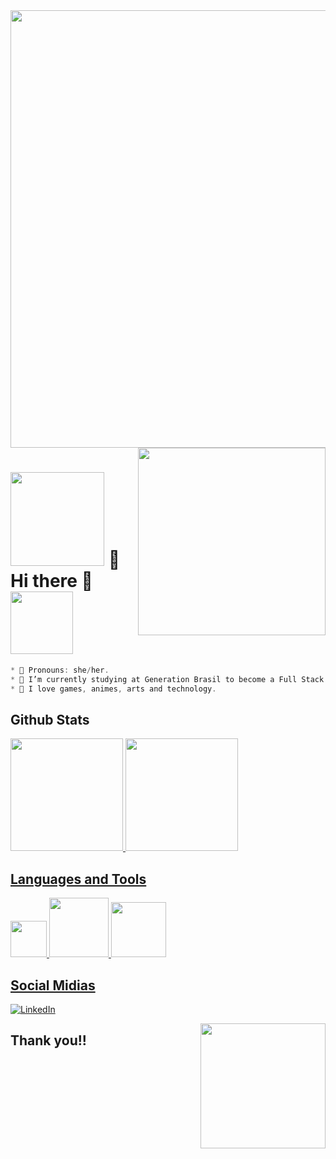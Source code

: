 <img src="https://64.media.tumblr.com/005e37a86478a9c92da7d4d3d7464b40/2bd29f0062317531-b1/s400x600/c7edc142895bc810339223dfddf2aa57ced0c32b.gif" width="700"/>
<img align='right' src="https://i.pinimg.com/originals/15/26/5a/15265af91d058d33da9d448a7cd070f9.gif" width="300"/>

# <div> <img src="http://pa1.narvii.com/6886/4a5e9c3273dd36a5bba408ce3b4b7ffca11135b8r1-297-320_00.gif" width="150"/> 🌷 Hi there 🌷 <img height="100" src="https://i.pinimg.com/originals/3b/3f/54/3b3f54973e3785f8dc0018ddbec9f5fe.gif"/> </div>

```javascript
* 🌱 Pronouns: she/her.
* 🍃 I’m currently studying at Generation Brasil to become a Full Stack Java Developer. 
* 🌼 I love games, animes, arts and technology.
```

## Github Stats

<div>
<a href="https://github.com/thaissevero">
<img height="180em" src="https://github-readme-stats.vercel.app/api?username=thaissevero&show_icons=true&theme=chartreuse-dark&include_all_commits=true&count_private=true"/>
<img height="180em" src="https://github-readme-stats.vercel.app/api/top-langs/?username=thaissevero&layout=compact&langs_count=7&theme=chartreuse-dark"/>
</div>

## Languages and Tools
<div>
  <img width="58" src="https://img.shields.io/badge/Java-ED8B00?style=for-the-badge&logo=java&logoColor=white">
  <img width="95" src="https://img.shields.io/badge/Spring-6DB33F?style=for-the-badge&logo=spring&logoColor=white">
  <img width="88" src="https://img.shields.io/badge/mysql-%2300f.svg?style=for-the-badge&logo=mysql&logoColor=white">
</div>

## Social Midias
[![LinkedIn](https://img.shields.io/badge/LinkedIn-0077B5?style=for-the-badge&logo=linkedin&logoColor=white)](https://www.linkedin.com/in/thais-severo)

<img align='right' src="https://66.media.tumblr.com/15924a6484e81c67167bc04287917ba9/tumblr_mfoibvy2v41rfjowdo1_500.gif" width="200">

## Thank you!!
